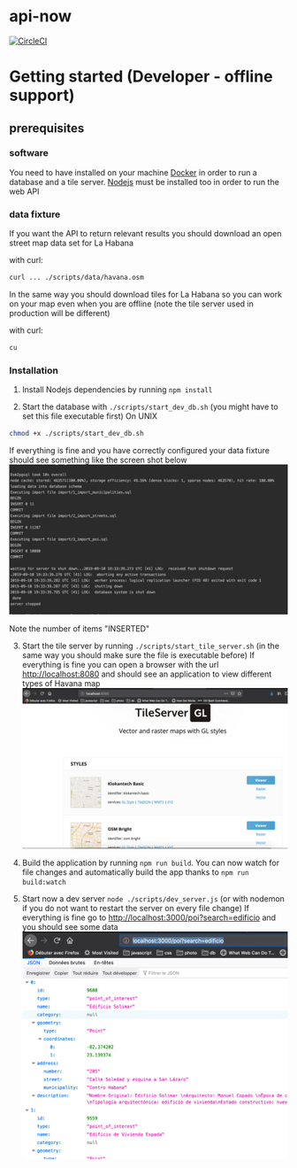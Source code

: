 # api-now

[![CircleCI](https://circleci.com/gh/Citykleta/api-now.svg?style=svg)](https://circleci.com/gh/Citykleta/api-now)

# Getting started (Developer - offline support)

## prerequisites

### software

You need to have installed on your machine [Docker]() in order to run a database and a tile server.
[Nodejs]() must be installed too in order to run the web API

### data fixture

If you want the API to return relevant results you should download an open street map data set for La Habana

with curl:
```sh
curl ... ./scripts/data/havana.osm
```

In the same way you should download tiles for La Habana so you can work on your map even when you are offline (note the tile server used in production will be different)

with curl:
```sh
cu
```

### Installation

1. Install Nodejs dependencies by running ``npm install``

2. Start the database with ``./scripts/start_dev_db.sh`` (you might have to set this file executable first)
On UNIX
```sh
chmod +x ./scripts/start_dev_db.sh
```
If everything is fine and you have correctly configured your data fixture should see something like the screen shot below
![database log](./media/db_log.png)

Note the number of items "INSERTED"

3. Start the tile server by running ``./scripts/start_tile_server.sh`` (in the same way you should make sure the file is executable before)
If everything is fine you can open a browser with the url [http://localhost:8080](http://localhost:8080) and should see an application to view different types of Havana map
![tile server screenshot](./media/tile_server.png)

4. Build the application by running ``npm run build``. You can now watch for file changes and automatically build the app thanks to ``npm run build:watch``

5. Start now a dev server ``node ./scripts/dev_server.js`` (or with nodemon if you do not want to restart the server on every file change)
If everything is fine go to [http://localhost:3000/poi?search=edificio](http://localhost:3000/poi?search=edificio) and you should see some data
![api check sreenshot](./media/api_check.png)






 



 